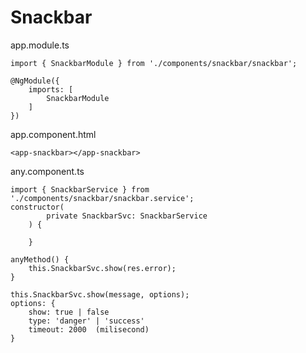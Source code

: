 # Snackbar

app.module.ts
```
import { SnackbarModule } from './components/snackbar/snackbar';

@NgModule({
    imports: [
        SnackbarModule
    ]
})
```

app.component.html
```
<app-snackbar></app-snackbar>
```

any.component.ts
```
import { SnackbarService } from './components/snackbar/snackbar.service';
constructor(
        private SnackbarSvc: SnackbarService
    ) {

    }

anyMethod() {
    this.SnackbarSvc.show(res.error);
}

```

```
this.SnackbarSvc.show(message, options);
options: {
    show: true | false
    type: 'danger' | 'success'
    timeout: 2000  (milisecond)
}
```

